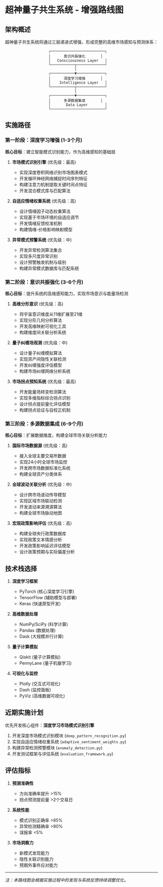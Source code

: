 # 超神量子共生系统 - 增强路线图

## 架构概述

超神量子共生系统将通过三层递进式增强，形成完整的高维市场感知与预测体系：

```
                    ┌─────────────────────────┐
                    │      意识共振强化       │
                    │   Consciousness Layer   │
                    └───────────┬─────────────┘
                                │
                    ┌───────────▼─────────────┐
                    │      深度学习增强       │
                    │    Intelligence Layer   │
                    └───────────┬─────────────┘
                                │
                    ┌───────────▼─────────────┐
                    │      多源数据集成       │
                    │       Data Layer        │
                    └─────────────────────────┘
```

## 实施路径

### 第一阶段：深度学习增强 (1-3个月)

**核心目标**：建立智能模式识别能力，作为高维感知的基础层

1. **市场模式识别引擎** (优先级：最高)
   - 实现深度卷积网络识别市场图表模式
   - 开发循环神经网络捕捉时间序列特征
   - 构建注意力机制提取关键时间点特征
   - 开发混合模式库与匹配算法

2. **自适应情绪权重系统** (优先级：高)
   - 设计情绪因子动态权重算法
   - 实现基于市场环境的自适应调节
   - 开发情绪反馈校准机制
   - 构建情绪-价格影响映射模型

3. **异常模式预警系统** (优先级：中)
   - 开发异常检测算法集合
   - 实现多尺度异常识别
   - 设计预警触发机制与级别
   - 构建异常模式数据库与匹配系统

### 第二阶段：意识共振强化 (3-6个月)

**核心目标**：提升系统的高维感知能力，实现市场意识与能量场检测

1. **高维分形意识** (优先级：高)
   - 将宇宙意识维度从11维扩展至21维
   - 实现分形几何分析算法
   - 开发高维映射可视化工具
   - 构建维度间关联分析系统

2. **量子纠缠场观测** (优先级：中)
   - 设计量子纠缠模拟算法
   - 实现资产间隐性关联检测
   - 开发纠缠强度评估模型
   - 构建市场纠缠网络分析系统

3. **市场拐点预知系统** (优先级：最高)
   - 开发能量场转变检测算法
   - 实现多维指标综合拐点识别
   - 设计拐点提前量化评估模型
   - 构建拐点验证与自校正机制

### 第三阶段：多源数据集成 (6-9个月)

**核心目标**：扩展数据维度，构建全球市场关联分析能力

1. **国际市场数据源** (优先级：高)
   - 接入全球主要交易所数据
   - 实现24小时全球市场监控
   - 开发跨市场数据标准化系统
   - 构建全球资产分类体系

2. **全球波动关联分析** (优先级：中)
   - 设计跨市场波动传导模型
   - 实现区域市场联动检测
   - 开发波动来源溯源算法
   - 构建全球市场脉动地图

3. **宏观政策影响评估** (优先级：高)
   - 构建全球央行政策数据库
   - 实现政策文本情感分析
   - 开发政策影响延迟评估模型
   - 设计政策预期与实际偏差分析

## 技术栈选择

1. **深度学习框架**
   - PyTorch (核心深度学习引擎)
   - TensorFlow (辅助模型与部署)
   - Keras (快速原型开发)

2. **高维数据处理**
   - NumPy/SciPy (科学计算)
   - Pandas (数据处理)
   - Dask (大规模并行计算)

3. **量子计算模拟**
   - Qiskit (量子计算模拟)
   - PennyLane (量子机器学习)

4. **可视化与监控**
   - Plotly (交互式可视化)
   - Dash (监控面板)
   - PyViz (高维数据可视化)

## 近期实施计划

优先开发核心组件：**深度学习市场模式识别引擎**

1. 开发深度市场模式识别模块 (`deep_pattern_recognition.py`)
2. 实现自适应情绪权重系统 (`adaptive_sentiment_weights.py`)
3. 构建异常检测预警模块 (`anomaly_detection.py`)
4. 开发测试框架与评估系统 (`evaluation_framework.py`)

## 评估指标

1. **预测准确性**
   - 方向准确率提升 >15%
   - 拐点预测提前量 >2个交易日

2. **系统性能**
   - 模式识别正确率 >85%
   - 异常检测精确率 >90%
   - 误报率 <5%

3. **市场洞察力**
   - 新模式发现能力
   - 隐性关联识别能力
   - 预期外事件应对能力

---

*注：本路线图会根据实施过程中的发现与系统反馈持续调整优化。* 